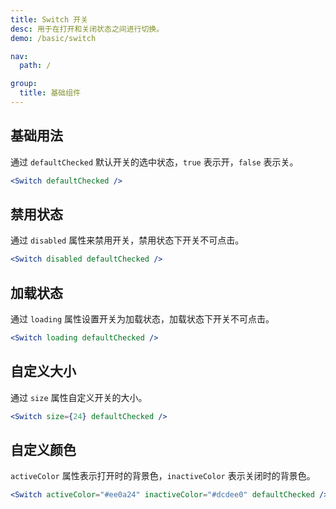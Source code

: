 ```yaml
---
title: Switch 开关
desc: 用于在打开和关闭状态之间进行切换。
demo: /basic/switch

nav:
  path: /

group:
  title: 基础组件
---
```


## 基础用法

通过 `defaultChecked` 默认开关的选中状态，`true` 表示开，`false` 表示关。

```jsx
<Switch defaultChecked />
```

## 禁用状态

通过 `disabled` 属性来禁用开关，禁用状态下开关不可点击。

```jsx
<Switch disabled defaultChecked />
```

## 加载状态

通过 `loading` 属性设置开关为加载状态，加载状态下开关不可点击。

```jsx
<Switch loading defaultChecked />
```

## 自定义大小

通过 `size` 属性自定义开关的大小。

```jsx
<Switch size={24} defaultChecked />
```

## 自定义颜色

`activeColor` 属性表示打开时的背景色，`inactiveColor` 表示关闭时的背景色。

```jsx
<Switch activeColor="#ee0a24" inactiveColor="#dcdee0" defaultChecked />
```

